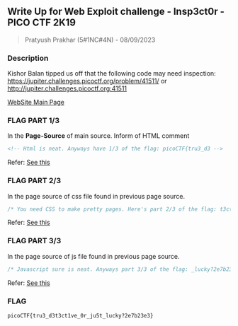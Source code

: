 ## Write Up for Web Exploit challenge - Insp3ct0r - PICO CTF 2K19

> Pratyush Prakhar (5#1NC#4N) - 08/09/2023

### Description

Kishor Balan tipped us off that the following code may need inspection:\
https://jupiter.challenges.picoctf.org/problem/41511/ or http://jupiter.challenges.picoctf.org:41511

[WebSite Main Page](https://github.com/pratty010/CTF/blob/master/PICO_CTF/2K19/Insp3ct0r/website.png)

### FLAG PART 1/3

In the **Page-Source** of main source. Inform of HTML comment

```html
<!-- Html is neat. Anyways have 1/3 of the flag: picoCTF{tru3_d3 -->
```

Refer: [See this](https://github.com/pratty010/CTF/blob/master/PICO_CTF/2K19/Insp3ct0r/page_source.png)

### FLAG PART 2/3

In the page source of css file found in previous page source. 

```css
/* You need CSS to make pretty pages. Here's part 2/3 of the flag: t3ct1ve_0r_ju5t */
```

Refer: [See this](https://github.com/pratty010/CTF/blob/master/PICO_CTF/2K19/Insp3ct0r/css.png)

### FLAG PART 3/3

In the page source of js file found in previous page source. 

```js
/* Javascript sure is neat. Anyways part 3/3 of the flag: _lucky?2e7b23e3} */
```

Refer: [See this](https://github.com/pratty010/CTF/blob/master/PICO_CTF/2K19/Insp3ct0r/js.png)


### FLAG

```
picoCTF{tru3_d3t3ct1ve_0r_ju5t_lucky?2e7b23e3}
```